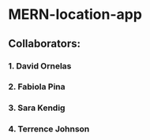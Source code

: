 # MERN-location-app

## Collaborators:
### 1. David Ornelas
### 2. Fabiola Pina
### 3. Sara Kendig
### 4. Terrence Johnson